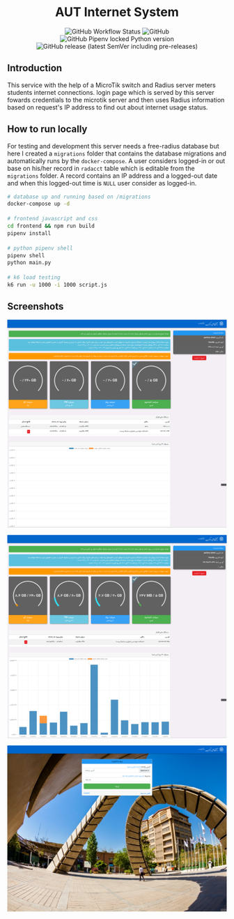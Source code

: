 <h1 align="center">AUT Internet System</h1>

<p align="center">
  <img src="https://img.shields.io/github/workflow/status/aut-cic/internet/ci?label=ci&logo=github&style=for-the-badge" alt="GitHub Workflow Status">
  <img alt="GitHub" src="https://img.shields.io/github/license/aut-cic/internet?logo=gnu&style=for-the-badge">
  <img alt="GitHub Pipenv locked Python version" src="https://img.shields.io/github/pipenv/locked/python-version/aut-cic/internet?logo=python&style=for-the-badge">
  <img alt="GitHub release (latest SemVer including pre-releases)" src="https://img.shields.io/github/v/release/aut-cic/internet?include_prereleases&logo=github&style=for-the-badge">
</p>

## Introduction

This service with the help of a MicroTik switch and Radius server meters students internet connections.
login page which is served by this server fowards credentials to the microtik server and then uses
Radius information based on request's IP address to find out about internet usage status.

## How to run locally

For testing and development this server needs a free-radius database but here I created a `migrations` folder
that contains the database migrations and automatically runs by the `docker-compose`. A user considers logged-in or out
base on his/her record in `radacct` table which is editable from the `migrations` folder. A record contains an IP
address and a logged-out date and when this logged-out time is `NULL` user consider as logged-in.

```bash
# database up and running based on /migrations
docker-compose up -d

# frontend javascript and css
cd frontend && npm run build
pipenv install

# python pipenv shell
pipenv shell
python main.py

# k6 load testing
k6 run -u 1000 -i 1000 script.js
```

## Screenshots

![s1](./.github/assests/s1.png)

![s2](./.github/assests/s2.png)

![s3](./.github/assests/s3.png)
